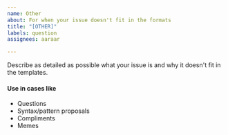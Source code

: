 ```yaml
---
name: Other
about: For when your issue doesn't fit in the formats
title: "[OTHER]"
labels: question
assignees: aaraar

---
```


Describe as detailed as possible what your issue is and why it doesn't fit in the templates.

#### Use in cases like
- Questions
- Syntax/pattern proposals
- Compliments
- Memes
